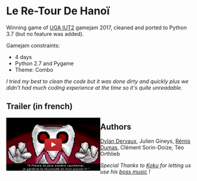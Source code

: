 # Le Re-Tour De Hanoï
Winning game of [UGA IUT2](https://iut2.univ-grenoble-alpes.fr/) gamejam 2017, cleaned and ported to Python 3.7 (but no feature was added).

Gamejam constraints:
* 4 days
* Python 2.7 and Pygame
* Theme: Combo

*I tried my best to clean the code but it was done dirty and quickly plus we didn't had much coding experience at the time so it's quite unreadable.*

## Trailer (in french)
<a href="https://www.youtube.com/watch?v=zqc3GcnmhmA">
<img src="Images/thumbnail.jpg" height="40%" width="50%" align="left">
</a>

## Authors
[Dylan Dervaux](https://github.com/Dylanderv),
Julien Gineys, 
[Rémis Dumas](https://github.com/Plouffi),
Clément Sorin-Doize, 
Téo Orthlieb

*Special Thanks to [Koku](https://www.youtube.com/channel/UC2RiTsaZeKw2ta9__M2V4jQ) for letting us use his [boss music](https://www.youtube.com/watch?v=eVtovENP4ZI) !*

